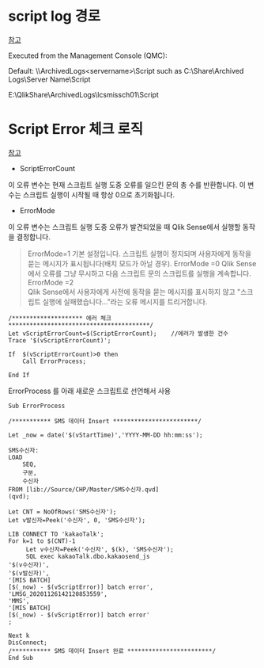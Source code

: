 # script log 경로
[참고](https://community.qlik.com/t5/Knowledge/How-to-find-the-Script-Reload-logs-in-Qlik-Sense-Enterprise/ta-p/1717526)

Executed from the Management Console (QMC):

Default: \\<sharedpath>\ArchivedLogs\<servername>\Script such as C:\Share\Archived Logs\Server Name\Script
    
E:\QlikShare\ArchivedLogs\lcsmissch01\Script



# Script Error 체크 로직
[참고](https://help.qlik.com/ko-KR/sense/February2022/Subsystems/Hub/Content/Sense_Hub/Scripting/ErrorVariables/ScriptErrorCount.htm)
* ScriptErrorCount

이 오류 변수는 현재 스크립트 실행 도중 오류를 일으킨 문의 총 수를 반환합니다. 이 변수는 스크립트 실행이 시작될 때 항상 0으로 초기화됩니다.

* ErrorMode   

이 오류 변수는 스크립트 실행 도중 오류가 발견되었을 때 Qlik Sense에서 실행할 동작을 결정합니다.
>ErrorMode=1	기본 설정입니다. 스크립트 실행이 정지되며 사용자에게 동작을 묻는 메시지가 표시됩니다(배치 모드가 아닐 경우).
>ErrorMode =0	Qlik Sense에서 오류를 그냥 무시하고 다음 스크립트 문의 스크립트를 실행을 계속합니다.   
>ErrorMode =2	
Qlik Sense에서 사용자에게 사전에 동작을 묻는 메시지를 표시하지 않고 "스크립트 실행에 실패했습니다..."라는 오류 메시지를 트리거합니다.



```script
/******************** 에러 체크 ****************************************/
Let vScriptErrorCount=$(ScriptErrorCount);    //에러가 발생한 건수
Trace '$(vScriptErrorCount)';

If  $(vScriptErrorCount)>0 then
    Call ErrorProcess;
    
End If
```

ErrorProcess 를 아래 새로운 스크립트로 선언해서 사용
```script
Sub ErrorProcess

/*********** SMS 데이터 Insert ************************/  

Let _now = date('$(vStartTime)','YYYY-MM-DD hh:mm:ss');

SMS수신자:
LOAD
    SEQ,
    구분,
    수신자
FROM [lib://Source/CHP/Master/SMS수신자.qvd]
(qvd);

Let CNT = NoOfRows('SMS수신자');
Let v발신자=Peek('수신자', 0, 'SMS수신자');

LIB CONNECT TO 'kakaoTalk';
For k=1 to $(CNT)-1
     Let v수신자=Peek('수신자', $(k), 'SMS수신자');      
     SQL exec kakaoTalk.dbo.kakaosend_js
'$(v수신자)',
'$(v발신자)',
'[MIS BATCH]
[$(_now) - $(vScriptError)] batch error',
'LMSG_20201126142120853559',
'MMS',
'[MIS BATCH]
[$(_now) - $(vScriptError)] batch error'
;

Next k
DisConnect;       
/*********** SMS 데이터 Insert 완료 ************************/  
End Sub
```
